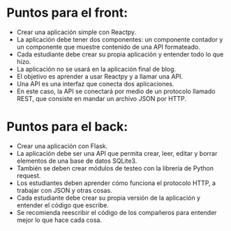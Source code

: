 ﻿# Puntos para el front:

- Crear una aplicación simple con Reactpy.
- La aplicación debe tener dos componentes: un componente contador y un componente que muestre contenido de una API formateado.
- Cada estudiante debe crear su propia aplicación y entender todo lo que hizo.
- La aplicación no se usará en la aplicación final de blog.
- El objetivo es aprender a usar Reactpy y a llamar una API.
- Una API es una interfaz que conecta dos aplicaciones.
- En este caso, la API se conectará por medio de un protocolo llamado REST, que consiste en mandar un archivo JSON por HTTP.

# Puntos para el back:

- Crear una aplicación con Flask.
- La aplicación debe ser una API que permita crear, leer, editar y borrar elementos de una base de datos SQLite3.
- También se deben crear módulos de testeo con la librería de Python request.
- Los estudiantes deben aprender cómo funciona el protocolo HTTP, a trabajar con JSON y otras cosas.
- Cada estudiante debe crear su propia versión de la aplicación y entender el código que escribe.
- Se recomienda reescribir el código de los compañeros para entender mejor lo que hace cada cosa.

